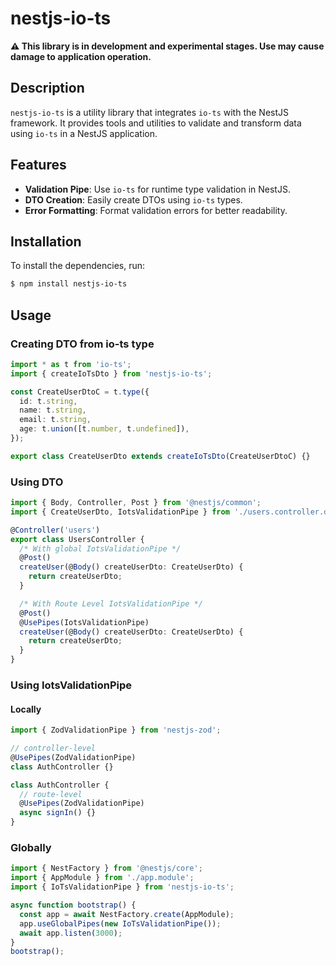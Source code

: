 # nestjs-io-ts

**⚠️ This library is in development and experimental stages. Use may cause damage to application operation.**

## Description

`nestjs-io-ts` is a utility library that integrates `io-ts` with the NestJS framework. It provides tools and utilities to validate and transform data using `io-ts` in a NestJS application.

## Features

- **Validation Pipe**: Use `io-ts` for runtime type validation in NestJS.
- **DTO Creation**: Easily create DTOs using `io-ts` types.
- **Error Formatting**: Format validation errors for better readability.

## Installation

To install the dependencies, run:

```bash
$ npm install nestjs-io-ts
```

## Usage

### Creating DTO from io-ts type

```typescript
import * as t from 'io-ts';
import { createIoTsDto } from 'nestjs-io-ts';

const CreateUserDtoC = t.type({
  id: t.string,
  name: t.string,
  email: t.string,
  age: t.union([t.number, t.undefined]),
});

export class CreateUserDto extends createIoTsDto(CreateUserDtoC) {}
```

### Using DTO

```typescript
import { Body, Controller, Post } from '@nestjs/common';
import { CreateUserDto, IotsValidationPipe } from './users.controller.dto';

@Controller('users')
export class UsersController {
  /* With global IotsValidationPipe */
  @Post()
  createUser(@Body() createUserDto: CreateUserDto) {
    return createUserDto;
  }

  /* With Route Level IotsValidationPipe */
  @Post()
  @UsePipes(IotsValidationPipe)
  createUser(@Body() createUserDto: CreateUserDto) {
    return createUserDto;
  }
}
```

### Using IotsValidationPipe

#### Locally

```typescript
import { ZodValidationPipe } from 'nestjs-zod';

// controller-level
@UsePipes(ZodValidationPipe)
class AuthController {}

class AuthController {
  // route-level
  @UsePipes(ZodValidationPipe)
  async signIn() {}
}
```

### Globally

```typescript
import { NestFactory } from '@nestjs/core';
import { AppModule } from './app.module';
import { IoTsValidationPipe } from 'nestjs-io-ts';

async function bootstrap() {
  const app = await NestFactory.create(AppModule);
  app.useGlobalPipes(new IoTsValidationPipe());
  await app.listen(3000);
}
bootstrap();
```
